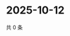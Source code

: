 # 2025-10-12

共 0 条

<!-- BEGIN ZHIHUVIDEO -->
<!-- 最后更新时间 Sun Oct 12 2025 14:15:08 GMT+0800 (China Standard Time) -->

<!-- END ZHIHUVIDEO -->
